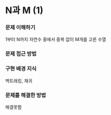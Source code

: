 # N과 M (1)

### 문제 이해하기
1부터 N까지 자연수 중에서 중복 없이 M개를 고른 수열
### 문제 접근 방법

### 구현 배경 지식
백트래킹, 재귀

### 문제를 해결한 방법
해결못함